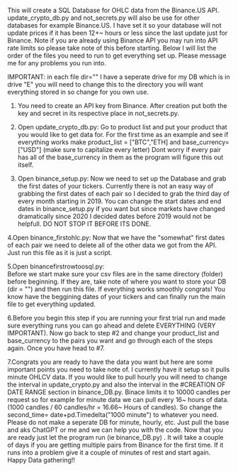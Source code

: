 This will create a SQL Database for OHLC data from the Binance.US API. update_crypto_db.py and not_secrets.py will also be use for other databases for example Binance.US. I have set it so your database will not update prices if it has been 12+~ hours or less since the last update just for Binance. Note if you are already using Binance API you may run into API rate limits so please take note of this before starting. Below I will list the order of the files you need to run to get everything set up. Please message me for any problems you run into.

IMPORTANT: in each file dir="" I have a seperate drive for my DB which is in drive "E" you will need to change this to the directory you will want everything stored in so change for you own use.


1. You need to create an API key from Binance. After creation put both the key and secret in its respective place in not_secrets.py.

2. Open update_crypto_db.py:
  Go to product list and put your product that you would like to get data for. For the first time as an example and see if everything works make product_list = ["BTC","ETH] and base_currency= ["USD"] (make sure to capitalize every letter) Dont worry if every pair has all of the base_currency in them as the program will figure this out itself.

3. Open binance_setup.py:
  Now we need to set up the Database and grab the first dates of your tickers. Currently there is not an easy way of grabbing the first dates of each pair so I decided to grab the third day of every month starting in 2019. You can change the start dates and end dates in binance_setup.py if you want but since markets have changed dramatically since 2020 I decided dates before 2019 would not be helpfull. DO NOT STOP IT BEFORE ITS DONE.

4.Open binance_firstohlc.py: 
  Now that we have the "somewhat" first dates of each pair we need to delete all of the other data we got from the API. Just run this file as it is just a script.

5.Open binancefirstrowtoosql.py:  
  Before we start make sure your csv files are in the same directory (folder) before beginning. If they are, take note of where you want to store your DB (dir = "") and then run this file. If everything works smoothly congrats! You know have the beggining dates of your tickers and can finally run the main file to get everything updated.

6.Before you begin this step if you are running your first trial run and made sure everything runs you can go ahead and delete EVERYTHING (VERY IMPORTANT). Now go back to step #2 and change your product_list and base_currency to the pairs you want and go through each of the steps again. Once you have head to #7.

7.Congrats you are ready to have the data you want but here are some important points you need to take note of. I currently have it setup so it pulls minute OHLCV data. If you would like to pull hourly you will need to change the interval in update_crypto.py and also the interval in the #CREATION OF DATE RANGE section in binance_DB.py. Binace limits it to 10000 candles per request so for example for minute data we can pull every 16~ hours of data. (1000 candles / 60 candles/hr = 16.66~ Hours of candles). So change the second_time= date+pd.Timedelta("1000 minute") to whatever you need. Please do not make a seperate DB for minute, hourly, etc. Just pull the base and aks ChatGPT or me and we can help you with the code. Now that you are ready just let the program run (ie binance_DB.py) . It will take a couple of days if you are getting multiple pairs from Binance for the first time. If it runs into a problem give it a couple of minutes of rest and start again. Happy Data gathering!!
